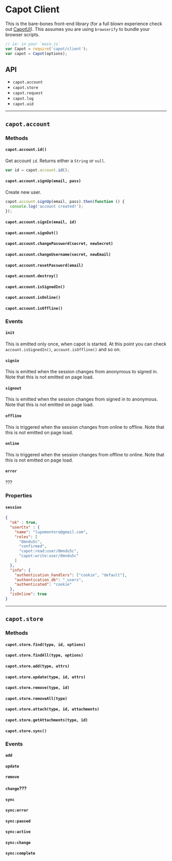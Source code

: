 # Capot Client

This is the bare-bones front-end library (for a full blown experience check out [CapotUI](./ui/)). This assumes you are using `browserify` to bundle your browser scripts.

```js
// ie: in your `main.js`
var Capot = require('capot/client');
var capot = Capot(options);
```

## API

* `capot.account`
* `capot.store`
* `capot.request`
* `capot.log`
* `capot.uid`

***

## `capot.account`

### Methods

#### `capot.account.id()`

Get account `id`. Returns either a `String` or `null`.

```js
var id = capot.account.id();
```

#### `capot.account.signUp(email, pass)`

Create new user.

```js
capot.account.signUp(email, pass).then(function () {
  console.log('account created!');
});
```

#### `capot.account.signIn(email, id)`
#### `capot.account.signOut()`
#### `capot.account.changePassword(secret, newSecret)`
#### `capot.account.changeUsername(secret, newEmail)`
#### `capot.account.resetPassword(email)`
#### `capot.account.destroy()`
#### `capot.account.isSignedIn()`
#### `capot.account.isOnline()`
#### `capot.account.isOffline()`

### Events

#### `init`

This is emitted only once, when capot is started. At this point you can check `account.isSignedIn()`, `account.isOffline()` and so on.

#### `signin`

This is emitted when the session changes from anonymous to signed in. Note that this is not emitted on page load.

#### `signout`

This is emitted when the session changes from signed in to anonymous. Note that this is not emitted on page load.

#### `offline`

This is triggered when the session changes from online to offline. Note that this is not emitted on page load.

#### `online`

This is triggered when the session changes from offline to online. Note that this is not emitted on page load.

#### `error`

???

### Properties

#### `session`

```json
{
  "ok" : true,
  "userCtx" : {
    "name": "lupomontero@gmail.com",
    "roles": [
      "8mndu5c",
      "confirmed",
      "capot:read:user/8mndu5c",
      "capot:write:user/8mndu5c"
    ]
  },
  "info": {
    "authentication_handlers": ["cookie", "default"],
    "authentication_db": "_users",
    "authenticated": "cookie"
  },
  "isOnline": true
}
```

***

## `capot.store`

### Methods

#### `capot.store.find(type, id, options)`
#### `capot.store.findAll(type, options)`
#### `capot.store.add(type, attrs)`
#### `capot.store.update(type, id, attrs)`
#### `capot.store.remove(type, id)`
#### `capot.store.removeAll(type)`
#### `capot.store.attach(type, id, attachments)`
#### `capot.store.getAttachments(type, id)`
#### `capot.store.sync()`

### Events

#### `add`
#### `update`
#### `remove`
#### `change`???
#### `sync`
#### `sync:error`
#### `sync:paused`
#### `sync:active`
#### `sync:change`
#### `sync:complete`
